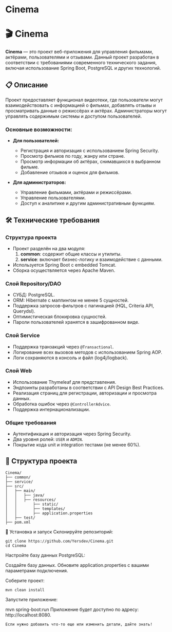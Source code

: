 # Cinema

# 🎬 Cinema

**Cinema** — это проект веб-приложения для управления фильмами, актёрами, пользователями и отзывами. Данный проект разработан в соответствии с требованиями современного технического задания, включая использование Spring Boot, PostgreSQL и других технологий.

## 📋 Описание

Проект предоставляет функционал видеотеки, где пользователи могут взаимодействовать с информацией о фильмах, добавлять отзывы и просматривать данные о режиссёрах и актёрах. Администраторы могут управлять содержимым системы и доступом пользователей.

### Основные возможности:

- **Для пользователей:**

  - Регистрация и авторизация с использованием Spring Security.
  - Просмотр фильмов по году, жанру или стране.
  - Просмотр информации об актёрах, снимавшихся в выбранном фильме.
  - Добавление отзывов и оценок для фильмов.

- **Для администраторов:**
  - Управление фильмами, актёрами и режиссёрами.
  - Управление пользователями.
  - Доступ к аналитике и другим административным функциям.

## 🛠️ Технические требования

### Структура проекта

- Проект разделён на два модуля:
  1. **common**: содержит общие классы и утилиты.
  2. **service**: включает бизнес-логику и взаимодействие с данными.
- Используется Spring Boot с embedded Tomcat.
- Сборка осуществляется через Apache Maven.

### Слой Repository/DAO

- СУБД: PostgreSQL.
- ORM: Hibernate с маппингом не менее 5 сущностей.
- Поддержка запросов-фильтров с пагинацией (HQL, Criteria API, Querydsl).
- Оптимистическая блокировка сущностей.
- Пароли пользователей хранятся в зашифрованном виде.

### Слой Service

- Поддержка транзакций через `@Transactional`.
- Логирование всех вызовов методов с использованием Spring AOP.
- Логи сохраняются в консоль и файл (log4j/logback).

### Слой Web

- Использование Thymeleaf для представления.
- Эндпоинты разработаны в соответствии с API Design Best Practices.
- Реализация страниц для регистрации, авторизации и просмотра данных.
- Обработка ошибок через `@ControllerAdvice`.
- Поддержка интернационализации.

### Общие требования

- Аутентификация и авторизация через Spring Security.
- Два уровня ролей: `USER` и `ADMIN`.
- Покрытие кода unit и integration тестами (не менее 60%).

## 📂 Структура проекта

```plaintext
Cinema/
├── common/
├── service/
├── src/
│   ├── main/
│   │   ├── java/
│   │   ├── resources/
│   │       ├── static/
│   │       ├── templates/
│   │       ├── application.properties
│   ├── test/
├── pom.xml
```

🚀 Установка и запуск
Склонируйте репозиторий:

```
git clone https://github.com/Yersdev/Cinema.git
cd Cinema
```

Настройте базу данных PostgreSQL:

Создайте базу данных.
Обновите application.properties с вашими параметрами подключения.

Соберите проект:

```
mvn clean install
```

Запустите приложение:

mvn spring-boot:run
Приложение будет доступно по адресу: http://localhost:8080.

```
Если нужно добавить что-то еще или изменить детали, дайте знать!
```
